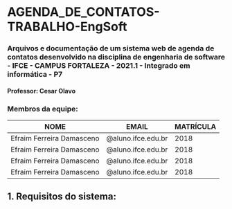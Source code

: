 # AGENDA_DE_CONTATOS-TRABALHO-EngSoft
### Arquivos e documentação de um sistema web de agenda de contatos desenvolvido na disciplina de engenharia de software - IFCE - CAMPUS FORTALEZA - 2021.1 - Integrado em informática - P7
#### Professor: Cesar Olavo

### Membros da equipe:
|NOME|EMAIL|MATRÍCULA|
| -------- | -------- | -------- |
|Efraim Ferreira Damasceno|@aluno.ifce.edu.br|2018|
|Efraim Ferreira Damasceno|@aluno.ifce.edu.br|2018|
|Efraim Ferreira Damasceno|@aluno.ifce.edu.br|2018|
|Efraim Ferreira Damasceno|@aluno.ifce.edu.br|2018|

## 1. Requisitos do sistema:
